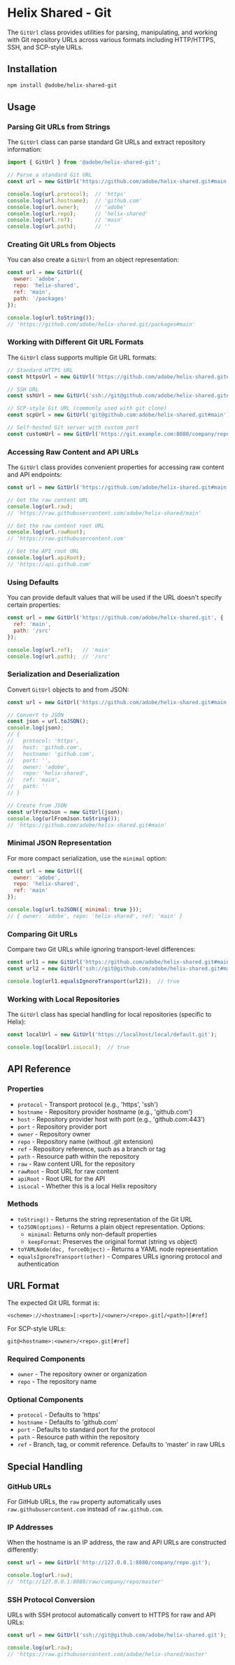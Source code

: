# Helix Shared - Git

The `GitUrl` class provides utilities for parsing, manipulating, and working with Git repository URLs across various formats including HTTP/HTTPS, SSH, and SCP-style URLs.

## Installation

```bash
npm install @adobe/helix-shared-git
```

## Usage

### Parsing Git URLs from Strings

The `GitUrl` class can parse standard Git URLs and extract repository information:

```js
import { GitUrl } from '@adobe/helix-shared-git';

// Parse a standard Git URL
const url = new GitUrl('https://github.com/adobe/helix-shared.git#main');

console.log(url.protocol);  // 'https'
console.log(url.hostname);  // 'github.com'
console.log(url.owner);     // 'adobe'
console.log(url.repo);      // 'helix-shared'
console.log(url.ref);       // 'main'
console.log(url.path);      // ''
```

### Creating Git URLs from Objects

You can also create a `GitUrl` from an object representation:

```js
const url = new GitUrl({
  owner: 'adobe',
  repo: 'helix-shared',
  ref: 'main',
  path: '/packages'
});

console.log(url.toString());
// 'https://github.com/adobe/helix-shared.git/packages#main'
```

### Working with Different Git URL Formats

The `GitUrl` class supports multiple Git URL formats:

```js
// Standard HTTPS URL
const httpsUrl = new GitUrl('https://github.com/adobe/helix-shared.git#main');

// SSH URL
const sshUrl = new GitUrl('ssh://git@github.com/adobe/helix-shared.git#main');

// SCP-style Git URL (commonly used with git clone)
const scpUrl = new GitUrl('git@github.com:adobe/helix-shared.git#main');

// Self-hosted Git server with custom port
const customUrl = new GitUrl('https://git.example.com:8080/company/repo.git#develop');
```

### Accessing Raw Content and API URLs

The `GitUrl` class provides convenient properties for accessing raw content and API endpoints:

```js
const url = new GitUrl('https://github.com/adobe/helix-shared.git#main');

// Get the raw content URL
console.log(url.raw);
// 'https://raw.githubusercontent.com/adobe/helix-shared/main'

// Get the raw content root URL
console.log(url.rawRoot);
// 'https://raw.githubusercontent.com'

// Get the API root URL
console.log(url.apiRoot);
// 'https://api.github.com'
```

### Using Defaults

You can provide default values that will be used if the URL doesn't specify certain properties:

```js
const url = new GitUrl('https://github.com/adobe/helix-shared.git', {
  ref: 'main',
  path: '/src'
});

console.log(url.ref);   // 'main'
console.log(url.path);  // '/src'
```

### Serialization and Deserialization

Convert `GitUrl` objects to and from JSON:

```js
const url = new GitUrl('https://github.com/adobe/helix-shared.git#main');

// Convert to JSON
const json = url.toJSON();
console.log(json);
// {
//   protocol: 'https',
//   host: 'github.com',
//   hostname: 'github.com',
//   port: '',
//   owner: 'adobe',
//   repo: 'helix-shared',
//   ref: 'main',
//   path: ''
// }

// Create from JSON
const urlFromJson = new GitUrl(json);
console.log(urlFromJson.toString());
// 'https://github.com/adobe/helix-shared.git#main'
```

### Minimal JSON Representation

For more compact serialization, use the `minimal` option:

```js
const url = new GitUrl({
  owner: 'adobe',
  repo: 'helix-shared',
  ref: 'main'
});

console.log(url.toJSON({ minimal: true }));
// { owner: 'adobe', repo: 'helix-shared', ref: 'main' }
```

### Comparing Git URLs

Compare two Git URLs while ignoring transport-level differences:

```js
const url1 = new GitUrl('https://github.com/adobe/helix-shared.git#main');
const url2 = new GitUrl('ssh://git@github.com/adobe/helix-shared.git#main');

console.log(url1.equalsIgnoreTransport(url2));  // true
```

### Working with Local Repositories

The `GitUrl` class has special handling for local repositories (specific to Helix):

```js
const localUrl = new GitUrl('https://localhost/local/default.git');

console.log(localUrl.isLocal);  // true
```

## API Reference

### Properties

- `protocol` - Transport protocol (e.g., 'https', 'ssh')
- `hostname` - Repository provider hostname (e.g., 'github.com')
- `host` - Repository provider host with port (e.g., 'github.com:443')
- `port` - Repository provider port
- `owner` - Repository owner
- `repo` - Repository name (without .git extension)
- `ref` - Repository reference, such as a branch or tag
- `path` - Resource path within the repository
- `raw` - Raw content URL for the repository
- `rawRoot` - Root URL for raw content
- `apiRoot` - Root URL for the API
- `isLocal` - Whether this is a local Helix repository

### Methods

- `toString()` - Returns the string representation of the Git URL
- `toJSON(options)` - Returns a plain object representation. Options:
  - `minimal`: Returns only non-default properties
  - `keepFormat`: Preserves the original format (string vs object)
- `toYAMLNode(doc, forceObject)` - Returns a YAML node representation
- `equalsIgnoreTransport(other)` - Compares URLs ignoring protocol and authentication

## URL Format

The expected Git URL format is:

```
<scheme>://<hostname>[:<port>]/<owner>/<repo>.git[/<path>][#ref]
```

For SCP-style URLs:

```
git@<hostname>:<owner>/<repo>.git[#ref]
```

### Required Components

- `owner` - The repository owner or organization
- `repo` - The repository name

### Optional Components

- `protocol` - Defaults to 'https'
- `hostname` - Defaults to 'github.com'
- `port` - Defaults to standard port for the protocol
- `path` - Resource path within the repository
- `ref` - Branch, tag, or commit reference. Defaults to 'master' in raw URLs

## Special Handling

### GitHub URLs

For GitHub URLs, the `raw` property automatically uses `raw.githubusercontent.com` instead of `raw.github.com`.

### IP Addresses

When the hostname is an IP address, the raw and API URLs are constructed differently:

```js
const url = new GitUrl('http://127.0.0.1:8080/company/repo.git');

console.log(url.raw);
// 'http://127.0.0.1:8080/raw/company/repo/master'
```

### SSH Protocol Conversion

URLs with SSH protocol automatically convert to HTTPS for raw and API URLs:

```js
const url = new GitUrl('ssh://git@github.com/adobe/helix-shared.git');

console.log(url.raw);
// 'https://raw.githubusercontent.com/adobe/helix-shared/master'
```

